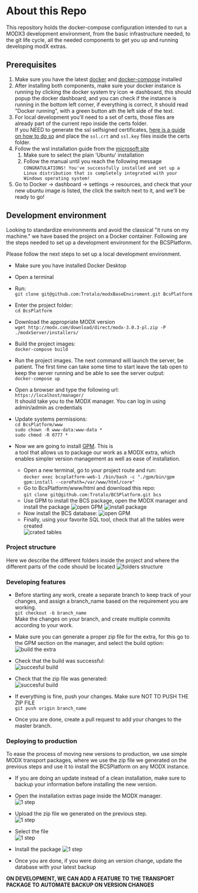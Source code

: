 # About this Repo

This repository holds the docker-compose configuration intended to run a 
MODX3 development environment, from the basic infrastructure needed, to 
the git life cycle, all the needed components to get you up and running
developing modX extras.

## Prerequisites
1. Make sure you have the latest [docker](https://www.docker.com/) and 
   [docker-compose](https://docs.docker.com/compose/install/) installed 
2. After installing both components, make sure your docker instance is 
   running by clicking the docker system try icon => dashboard, this 
   should popup the docker dashboard, and you can check if the instance
   is running in the bottom left corner, if everything is correct, it should
   read "Docker running", with a green button ath the left side of the text.
3. For local development you'll need to a set of certs, those files are already
   part of the current repo inside the certs folder.  
   If you NEED to generate the ssl selfsigned 
   certificates, [here is a guide on how to do so](https://medium.com/the-new-control-plane/generating-self-signed-certificates-on-windows-7812a600c2d8)
   and place the `ssl.crt` and `ssl.key` files inside the certs folder.
4. Follow the wsl installation guide from the [microsoft site](https://docs.microsoft.com/en-us/windows/wsl/install-win10#manual-installation-steps)
   1. Make sure to select the plain 'Ubuntu' installation
   2. Follow the manual until you reach the following message  
   `CONGRATULATIONS! You've successfully installed and set up a Linux distribution that is completely integrated with your Windows operating system!`  
5. Go to Docker -> dashboard -> settings -> resources, and check that your new ubuntu image is listed, the click the switch next to it, and we'll be ready to go!


## Development environment

Looking to standardize environments and avoid the classical "it runs on my machine." we have based the project on a Docker container. Following are the steps needed to set up a development environment for the BCSPlatform.

Please follow the next steps to set up a local development environment.

- Make sure you have installed Docker Desktop
- Open a terminal
- Run:  
  `git clone git@github.com:Trotalo/modxBaseEnviroment.git BcsPlatform`
- Enter the project folder:  
  `cd BcsPlatform`
- Download the appropriate MODX version  
  `wget http://modx.com/download/direct/modx-3.0.3-pl.zip -P ./modxServer/installers/`
- Build the project images:    
  `docker-compose build`
- Run the project images. The next command will launch the server, be patient. The first time can take some time to start
  leave the tab open to keep the server running and be able to see the server output:    
  `docker-compose up`
- Open a browser and type the following url:   
  `https://localhost/manager/`  
  It should take you to the MODX manager. You can log in using admin/admin as credentials
- Update systems permissions:  
  `cd BcsPlatform/www`  
  `sudo chown -R www-data:www-data *`  
  `sudo chmod -R 0777 * `

- Now we are going to install [GPM](https://github.com/theboxer/Git-Package-Management/tree/3.x). This is  
  a tool that allows us to package our work as a MODX extra, which enables simpler version management as well as ease of installation.
   - Open a new terminal, go to your project route and run:  
     `docker exec bcsplatform-web-1 /bin/bash -c "./gpm/bin/gpm gpm:install --corePath=/var/www/html/core"`
   - Go to BcsPlatform/www/html and download this repo:    
     `git clone git@github.com:Trotalo/BCSPlatform.git bcs`
   - Use GPM to install the BCS package, open the MODX manager and install the package
     ![open GPM](./design/development/openGPM.png)
     ![install package](./design/development/installBCS.png)
   - Now install the BCS database:
     ![open GPM](./design/development/installTheDataBase.png)
   - Finally, using your favorite SQL tool, check that all the tables were created  
     ![crated tables](./design/development/checkTheDB.png)

### Project structure
Here we describe the different folders inside the project and where the different parts of the code should be located
![folders structure](./design/development/folderStructure.png )

### Developing features
- Before starting any work, create a separate branch to keep track of your changes, and assign a branch_name based on the
  requirement you are working.  
  `git checkout -b branch_name`  
  Make the changes on your branch, and create multiple commits according to your work.

- Make sure you can generate a proper zip file for the extra, for this go to the GPM section on the manager, and select
  the build option:
  ![build the extra](./design/development/buildTheExtra.png)

- Check that the build was successful:  
  ![succesful build](./design/development/buildSuccess.png)

- Check that the zip file was generated:  
  ![succesful build](./design/development/valdiatePackage.png)

- If everything is fine, push your changes. Make sure NOT TO PUSH THE ZIP FILE  
  `git push origin branch_name`

- Once you are done, create a pull request to add your changes to the master branch.

### Deploying to production

To ease the process of moving new versions to production, we use simple MODX transport packages, where we use the zip file
we generated on the previous steps and use it to install the BCSPlatform on any MODX instance.

- If you are doing an update instead of a clean installation, make sure to backup your information before installing the new
  version.

- Open the installation extras page inside the MODX manager.  
  ![1 step](./design/deployment/1openInstaller.png)

- Upload the zip file we generated on the previous step.  
  ![1 step](./design/deployment/2UploadPackage.png)

- Select the file  
  ![1 step](./design/deployment/3SelectFile.png)

- Install the package
  ![1 step](./design/deployment/4Install.png)

- Once you are done, if you were doing an version change, update the database with your latest backup

**ON DEVELOPMENT, WE CAN ADD A FEATURE TO THE TRANSPORT PACKAGE TO AUTOMATE BACKUP ON VERSION CHANGES**
